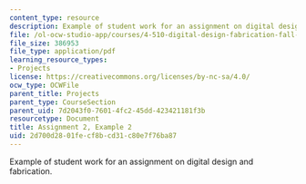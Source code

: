 ```yaml
---
content_type: resource
description: Example of student work for an assignment on digital design and fabrication.
file: /ol-ocw-studio-app/courses/4-510-digital-design-fabrication-fall-2008/2d700d2801fecf8bcd31c80e7f76ba87_assn2_example2.pdf
file_size: 386953
file_type: application/pdf
learning_resource_types:
- Projects
license: https://creativecommons.org/licenses/by-nc-sa/4.0/
ocw_type: OCWFile
parent_title: Projects
parent_type: CourseSection
parent_uid: 7d2043f0-7601-4fc2-45dd-423421181f3b
resourcetype: Document
title: Assignment 2, Example 2
uid: 2d700d28-01fe-cf8b-cd31-c80e7f76ba87
---
```

Example of student work for an assignment on digital design and fabrication.
